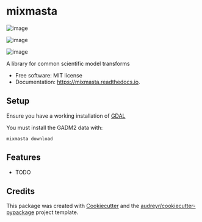 # mixmasta

![image](https://img.shields.io/pypi/v/mixmasta.svg%0A%20%20%20%20%20:target:%20https://pypi.python.org/pypi/mixmasta)

![image](https://img.shields.io/travis/brandomr/mixmasta.svg%0A%20%20%20%20%20:target:%20https://travis-ci.com/brandomr/mixmasta)

![image](https://readthedocs.org/projects/mixmasta/badge/?version=latest%0A%20%20%20%20%20:target:%20https://mixmasta.readthedocs.io/en/latest/?badge=latest%0A%20%20%20%20%20:alt:%20Documentation%20Status)

A library for common scientific model transforms

-   Free software: MIT license
-   Documentation: <https://mixmasta.readthedocs.io>.

## Setup

Ensure you have a working installation of [GDAL](https://trac.osgeo.org/gdal/wiki/FAQInstallationAndBuilding#FAQ-InstallationandBuilding)

You must install the GADM2 data with:

```
mixmasta download
```

## Features

-   TODO

## Credits

This package was created with [Cookiecutter](https://github.com/audreyr/cookiecutter) and the [audreyr/cookiecutter-pypackage](https://github.com/audreyr/cookiecutter-pypackage) project template.
